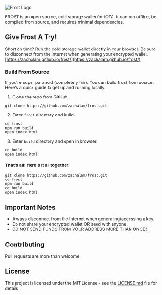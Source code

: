 ![Frost Logo](https://raw.githubusercontent.com/zachalam/frost/master/src/images/frost.png)

FROST is an open source, cold storage wallet for IOTA. It can run offline, be compiled from source, and requires minimal dependencies.

## Give Frost A Try!

Short on time? Run the cold storage wallet directly in your browser. Be sure to disconnect
from the Internet when generating your encrypted wallet.
[https://zachalam.github.io/frost/](https://zachalam.github.io/frost/)

### Build From Source

If you're super paranoid (completely fair). You can build frost from source. Here's a quick guide to get up and running locally.

1. Clone the repo from GitHub.
```
git clone https://github.com/zachalam/frost.git
```

2. Enter `frost` directory and build.
```
cd frost
npm run build
open index.html
```

3. Enter `build` directory and open in browser.
```
cd build
open index.html
```

#### That's all! Here's it all together:
```
git clone https://github.com/zachalam/frost.git
cd frost
npm run build
cd build
open index.html
```

## Important Notes

* Always disconnect from the Internet when generating/accessing a key.
* Do not share your encrypted wallet OR seed with anyone.
* DO NOT SEND FUNDS FROM YOUR ADDRESS MORE THAN ONCE!!!

## Contributing

Pull requests are more than welcome.

## License

This project is licensed under the MIT License - see the [LICENSE.md](LICENSE.md) file for details
